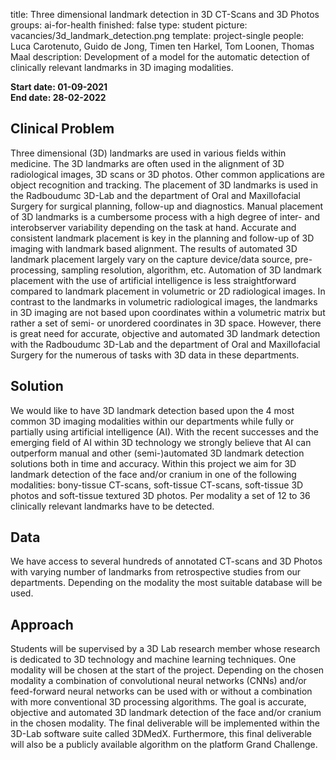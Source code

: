title: Three dimensional landmark detection in 3D CT-Scans and 3D Photos
groups: ai-for-health
finished: false
type: student
picture: vacancies/3d_landmark_detection.png
template: project-single
people: Luca Carotenuto, Guido de Jong, Timen ten Harkel, Tom Loonen, Thomas Maal
description: Development of a model for the automatic detection of clinically relevant landmarks in 3D imaging modalities.

**Start date: 01-09-2021** <br>
**End date: 28-02-2022**

## Clinical Problem
Three dimensional (3D) landmarks are used in various fields within medicine. The 3D landmarks are often used in the alignment of 3D radiological images, 3D scans or 3D photos. Other common applications are object recognition and tracking. The placement of 3D landmarks is used in the Radboudumc 3D-Lab and the department of Oral and Maxillofacial Surgery for surgical planning, follow-up and diagnostics. Manual placement of 3D landmarks is a cumbersome process with a high degree of inter- and interobserver variability depending on the task at hand. Accurate and consistent landmark placement is key in the planning and follow-up of 3D imaging with landmark based alignment. The results of automated 3D landmark placement largely vary on the capture device/data source, pre-processing, sampling resolution, algorithm, etc. Automation of 3D landmark placement with the use of artificial intelligence is less straightforward compared to landmark placement in volumetric or 2D radiological images. In contrast to the landmarks in volumetric radiological images, the landmarks in 3D imaging are not based upon coordinates within a volumetric matrix but rather a set of semi- or unordered coordinates in 3D space. However, there is great need for accurate, objective and automated 3D landmark detection with the Radboudumc 3D-Lab and the department of Oral and Maxillofacial Surgery for the numerous of tasks with 3D data in these departments.

## Solution
We would like to have 3D landmark detection based upon the 4 most common 3D imaging modalities within our departments while fully or partially using artificial intelligence (AI). With the recent successes and the emerging field of AI within 3D technology we strongly believe that AI can outperform manual and other (semi-)automated 3D landmark detection solutions both in time and accuracy. Within this project we aim for 3D landmark detection of the face and/or cranium in one of the following modalities: bony-tissue CT-scans, soft-tissue CT-scans, soft-tissue 3D photos and soft-tissue textured 3D photos. Per modality a set of 12 to 36 clinically relevant landmarks have to be detected.

## Data
We have access to several hundreds of annotated CT-scans and 3D Photos with varying number of landmarks from retrospective studies from our departments. Depending on the modality the most suitable database will be used. 

## Approach
Students will be supervised by a 3D Lab research member  whose research is dedicated to 3D technology and machine learning techniques. One modality will be chosen at the start of the project.  Depending on the chosen modality a combination of convolutional neural networks (CNNs) and/or feed-forward neural networks can be used with or without a combination with more conventional 3D processing algorithms. The goal is accurate, objective and automated 3D landmark detection of the face and/or cranium in the chosen modality. The final deliverable will be implemented within the 3D-Lab software suite called 3DMedX. Furthermore, this final deliverable will also be a publicly available algorithm on the platform Grand Challenge.
